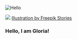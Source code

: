 ![Hello](https://user-images.githubusercontent.com/26775620/99732454-2550c780-2a85-11eb-9ea0-13483e4d8937.png)

<img src="https://media.giphy.com/media/5NrHGzu1oUqQ5NHQTz/giphy.gif"> 
<a href="https://stories.freepik.com/web">Illustration by Freepik Stories</a>

### Hello, I am Gloria! 


<!--
**CamusCamel/Camuscamel** is a ✨ _special_ ✨ repository because its `README.md` (this file) appears on your GitHub profile.

Here are some ideas to get you started:

- 🔭 I’m currently working on ...
- 🌱 I’m currently learning ...
- 👯 I’m looking to collaborate on ...
- 🤔 I’m looking for help with ...
- 💬 Ask me about ...
- 📫 How to reach me: ...
- 😄 Pronouns: ...
- ⚡ Fun fact: ...
-->
